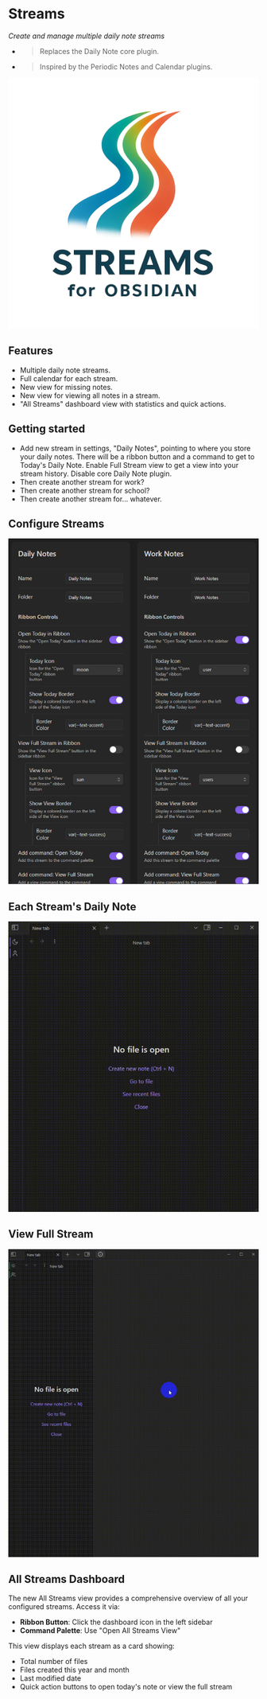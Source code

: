 # Streams

*Create and manage multiple daily note streams*

- > Replaces the Daily Note core plugin.
- > Inspired by the Periodic Notes and Calendar plugins.

![assets/logo-transparent](assets/logo-transparent.png)

## Features
- Multiple daily note streams.
- Full calendar for each stream.
- New view for missing notes.
- New view for viewing all notes in a stream.
- "All Streams" dashboard view with statistics and quick actions.

## Getting started
- Add new stream in settings, "Daily Notes", pointing to where you store your daily notes. There will be a ribbon button and a command to get to Today's Daily Note. Enable Full Stream view to get a view into your stream history. Disable core Daily Note plugin.
- Then create another stream for work?
- Then create another stream for school?
- Then create another stream for... whatever.

## Configure Streams
![Configure Streams](assets/demo-configure-streams.jpg)

## Each Stream's Daily Note
![Each Stream's Daily Note](assets/demo-today.gif)

## View Full Stream
![View Full Stream](assets/demo-full-stream.gif)

## All Streams Dashboard
The new All Streams view provides a comprehensive overview of all your configured streams. Access it via:
- **Ribbon Button**: Click the dashboard icon in the left sidebar
- **Command Palette**: Use "Open All Streams View"

This view displays each stream as a card showing:
- Total number of files
- Files created this year and month
- Last modified date
- Quick action buttons to open today's note or view the full stream